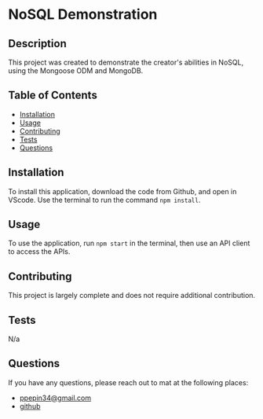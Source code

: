 # NoSQL Demonstration
  

  ## Description

  This project was created to demonstrate the creator's abilities in NoSQL, using the Mongoose ODM and MongoDB.

  ## Table of Contents
  - [Installation](#installation)
  - [Usage](#usage)
  - [Contributing](#contributing)
  - [Tests](#tests)
  - [Questions](#questions)
  

  ## Installation

  To install this application, download the code from Github, and open in VScode. Use the terminal to run the command `npm install`.
  
  ## Usage

  To use the application, run `npm start` in the terminal, then use an API client to access the APIs.

  ## Contributing
  
  This project is largely complete and does not require additional contribution.

  ## Tests
  
  N/a

  ## Questions

  If you have any questions, please reach out to mat at the following places:
  
  - ppepin34@gmail.com
  - [github](github.com/ppepin34)

  
